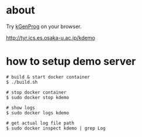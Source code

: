 # about
Try [kGenProg](https://github.com/kusumotolab/kGenProg) on your browser.

http://tyr.ics.es.osaka-u.ac.jp/kdemo


# how to setup demo server

```shell
# build & start docker container
$ ./build.sh

# stop docker container
$ sudo docker stop kdemo

# show logs
$ sudo docker logs kdemo

# get actual log file path
$ sudo docker inspect kdemo | grep Log
```

